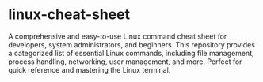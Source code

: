 # linux-cheat-sheet
A comprehensive and easy-to-use Linux command cheat sheet for developers, system administrators, and beginners. This repository provides a categorized list of essential Linux commands, including file management, process handling, networking, user management, and more. Perfect for quick reference and mastering the Linux terminal.
